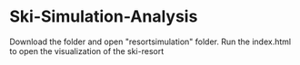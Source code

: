 # Ski-Simulation-Analysis

Download the folder and open "resortsimulation" folder. Run the index.html to open the visualization of the ski-resort
